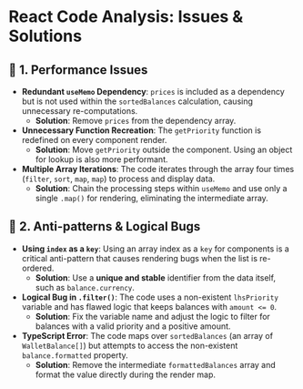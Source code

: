 # React Code Analysis: Issues & Solutions

## 🚩 1. Performance Issues

- **Redundant `useMemo` Dependency**: `prices` is included as a dependency but is not used within the `sortedBalances` calculation, causing unnecessary re-computations.
  - **Solution**: Remove `prices` from the dependency array.
- **Unnecessary Function Recreation**: The `getPriority` function is redefined on every component render.
  - **Solution**: Move `getPriority` outside the component. Using an object for lookup is also more performant.
- **Multiple Array Iterations**: The code iterates through the array four times (`filter`, `sort`, `map`, `map`) to process and display data.
  - **Solution**: Chain the processing steps within `useMemo` and use only a single `.map()` for rendering, eliminating the intermediate array.

## 🚩 2. Anti-patterns & Logical Bugs

- **Using `index` as a `key`**: Using an array index as a `key` for components is a critical anti-pattern that causes rendering bugs when the list is re-ordered.
  - **Solution**: Use a **unique and stable** identifier from the data itself, such as `balance.currency`.
- **Logical Bug in `.filter()`**: The code uses a non-existent `lhsPriority` variable and has flawed logic that keeps balances with `amount <= 0`.
  - **Solution**: Fix the variable name and adjust the logic to filter for balances with a valid priority and a positive amount.
- **TypeScript Error**: The code maps over `sortedBalances` (an array of `WalletBalance[]`) but attempts to access the non-existent `balance.formatted` property.
  - **Solution**: Remove the intermediate `formattedBalances` array and format the value directly during the render map.
